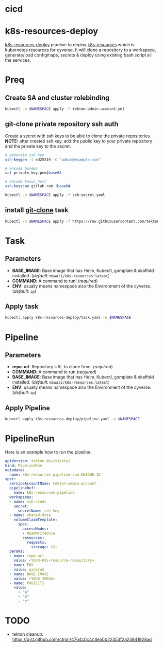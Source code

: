 # cicd

# k8s-resources-deploy
[k8s-resources-deploy](k8s-resources-deploy/README.md) pipeline to deploy [k8s-resources]() which is kubernetes resources for cyverse.
It will clone a repository to a workspace, generate/load configmaps, secrets & deploy using existing bash script all the services.

# Preq
## Create SA and cluster rolebinding 

```bash
kubectl -n $NAMESPACE apply -f tekton-admin-account.yml
```

## git-clone private repository ssh auth
Create a secret with ssh keys to be able to clone the private repositories.
**NOTE:** after created ssh key, add the public key to your private repository and the private key to the secret.

```bash
# generate ssh key
ssh-keygen -t ed25519 -C "admin@example.com"

# encode base64
cat private_key.pem|base64

# encode known_host
ssh-keyscan gitlab.com |base64

kubectl -n $NAMESPACE apply -f ssh-secret.yaml
```

## install [git-clone](https://hub.tekton.dev/tekton/task/git-clone) task

```bash
kubectl -n $NAMESPACE apply -f https://raw.githubusercontent.com/tektoncd/catalog/main/task/git-clone/0.9/git-clone.yaml
```

# Task

## Parameters

* **BASE_IMAGE**: Base image that has Helm, Kubectl, gomplate & skaffold installed. (_default:_ `mbwali/k8s-resources:latest`)
* **COMMAND**: A command to run! (_required_)
* **ENV**: usually means namespace also the Environment of the cyverse. (_default:_ `qa`)


## Apply task

```bash
kubectl apply k8s-resources-deploy/task.yaml -n $NAMESPACE
```

# Pipeline

## Parameters

* **repo-url**: Repository URL to clone from. (_required_)
* **COMMAND**: A command to run (_required_)
* **BASE_IMAGE**: Base image that has Helm, Kubectl, gomplate & skaffold installed. (_default:_ `mbwali/k8s-resources:latest`)
* **ENV**: usually means namespace also the Environment of the cyverse. (_default:_ `qa`)

## Apply Pipeline

```bash
kubectl apply k8s-resources-deploy/pipeline.yaml -n $NAMESPACE
```

# PipelineRun

Here is an example how to run the pipeline:
```yaml
apiVersion: tekton.dev/v1beta1
kind: PipelineRun
metadata:
  name: k8s-resources-pipeline-run-UNIQUE-ID
spec:
  serviceAccountName: tekton-admin-account
  pipelineRef:
    name: k8s-resources-pipeline
  workspaces:
  - name: ssh-creds
    secret:
      secretName: ssh-key
  - name: shared-data
    volumeClaimTemplate:
      spec:
        accessModes:
        - ReadWriteOnce
        resources:
          requests:
            storage: 1Gi
  params:
  - name: repo-url
    value: <YOUR-K8S-resource-repository>
  - name: ENV
    value: qa/prod
  - name: BASE_IMAGE
    value: <YOUR IMAGE>
  - name: PROJECTS
    value:
      - "a"
      - "b"
      - "c"
```

# TODO

* tekton cleanup: https://gist.github.com/ctron/4764c0c4c4ea0b22353f2a23941928ad
